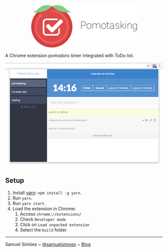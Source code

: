 <p align="center">
  <img alt="Pomotasking" src="misc/banner.png" >
</p>

A Chrome extension pomodoro timer integrated with ToDo list.

<p align="center">
  <img alt="Pomotasking Screenshot" src="misc/screenshot.png" >
</p>

## Setup

1. Install [yarn](https://yarnpkg.com): `npm install -g yarn`.
2. Run `yarn`.
3. Run `yarn start`.
4. Load the extension in Chrome:
    1. Access `chrome://extensions/`
    2. Check `Developer mode`
    3. Click on `Load unpacked extension`
    4. Select the `build` folder.

-------------
Samuel Simões ~ [@samuelsimoes](https://twitter.com/samuelsimoes) ~ [Blog](http://blog.samuelsimoes.com/)
